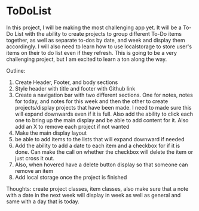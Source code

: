 # ToDoList

In this project, I will be making the most challenging app yet. It will be a To-Do List with the ability to create projects to group different To-Do items together, as well as separate to-dos by date, and week and display them accordingly. I will also need to learn how to use localstorage to store user's items on their to do list even if they refresh. This is going to be a very challenging project, but I am excited to learn a ton along the way.

Outline: 
1. Create Header, Footer, and body sections
2. Style header with title and footer with Github link
3. Create a navigation bar with two different sections. One for notes, notes for today, and notes for this week and then the other to create projects/display projects that have been made. I need to made sure this will expand downwards even if it is full. Also add the ability to click each one to bring up the main display and be able to add content for it. Also add an X to remove each project if not wanted
4. Make the main display layout
5. be able to add items to the lists that will expand downward if needed
6. Add the ability to add a date to each item and a checkbox for if it is done. Can make the call on whether the checkbox will delete the item or just cross it out.
7. Also, when hovered have a delete button display so that someone can remove an item
8. Add local storage once the project is finished

Thoughts: create project classes, item classes, also make sure that a note with a date in the next week will display in week as well as general and same with a day that is today.
